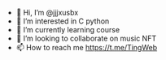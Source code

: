 - 👋 Hi, I’m @jjjxusbx
- 👀 I’m interested in C python
- 🌱 I’m currently learning course
- 💞️ I’m looking to collaborate on music NFT
- 📫 How to reach me https://t.me/TingWeb

<!---
jjjxusbx/jjjxusbx is a ✨ special ✨ repository because its `README.md` (this file) appears on your GitHub profile.
You can click the Preview link to take a look at your changes.
--->
